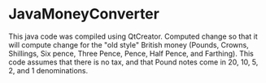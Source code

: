# JavaMoneyConverter
This java code was compiled using QtCreator. Computed change so that it will compute change for the "old style" British money (Pounds, Crowns, Shillings, Six pence, Three Pence, Pence, Half Pence, and Farthing). This code assumes that there is no tax, and that Pound notes come in 20, 10, 5, 2, and 1 denominations.
